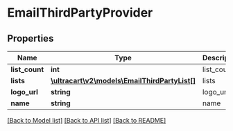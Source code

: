 # EmailThirdPartyProvider

## Properties
Name | Type | Description | Notes
------------ | ------------- | ------------- | -------------
**list_count** | **int** | list_count | [optional] 
**lists** | [**\ultracart\v2\models\EmailThirdPartyList[]**](EmailThirdPartyList.md) | lists | [optional] 
**logo_url** | **string** | logo_url | [optional] 
**name** | **string** | name | [optional] 

[[Back to Model list]](../README.md#documentation-for-models) [[Back to API list]](../README.md#documentation-for-api-endpoints) [[Back to README]](../README.md)


